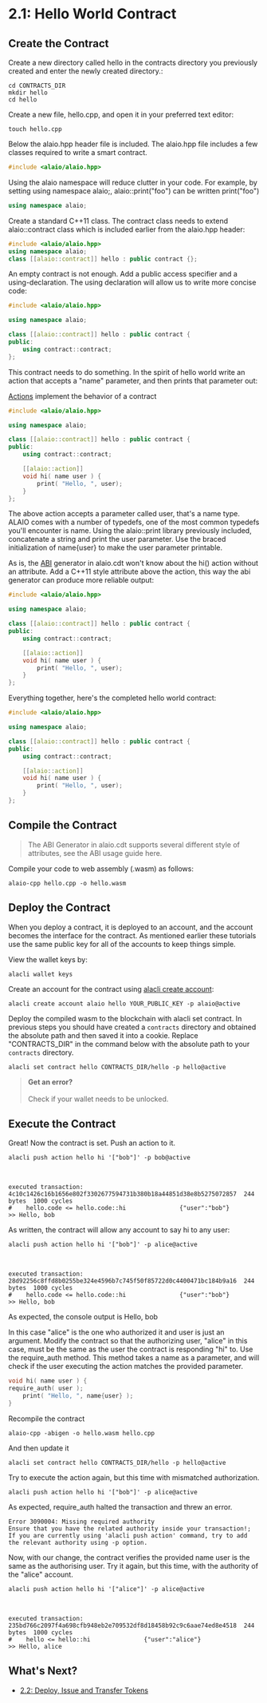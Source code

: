 # 2.1: Hello World Contract
## Create the Contract

Create a new directory called hello in the contracts directory you previously created and enter the newly created directory.:

```shell
cd CONTRACTS_DIR
mkdir hello
cd hello
```

Create a new file, hello.cpp, and open it in your preferred text editor:

```shell
touch hello.cpp
```

Below the alaio.hpp header file is included. The alaio.hpp file includes a few classes required to write a smart contract.

```cpp
#include <alaio/alaio.hpp>
```

Using the alaio namespace will reduce clutter in your code. For example, by setting using namespace alaio;, alaio::print("foo") can be written print("foo")

```cpp
using namespace alaio;
```

Create a standard C++11 class. The contract class needs to extend alaio::contract class which is included earlier from the alaio.hpp header:

```cpp
#include <alaio/alaio.hpp>
using namespace alaio;
class [[alaio::contract]] hello : public contract {};
```

An empty contract is not enough. Add a public access specifier and a using-declaration. The using declaration will allow us to write more concise code:

```cpp
#include <alaio/alaio.hpp>

using namespace alaio;

class [[alaio::contract]] hello : public contract {
public:
    using contract::contract;
};
```

This contract needs to do something. In the spirit of hello world write an action that accepts a "name" parameter, and then prints that parameter out:

[Actions]() implement the behavior of a contract

```cpp
#include <alaio/alaio.hpp>

using namespace alaio;

class [[alaio::contract]] hello : public contract {
public:
    using contract::contract;

    [[alaio::action]]
    void hi( name user ) {
        print( "Hello, ", user);
    }
};
```

The above action accepts a parameter called user, that's a name type. ALAIO comes with a number of typedefs, one of the most common typedefs you'll encounter is name. Using the alaio::print library previously included, concatenate a string and print the user parameter. Use the braced initialization of name{user} to make the user parameter printable.

As is, the [ABI]() generator in alaio.cdt won't know about the hi() action without an attribute. Add a C++11 style attribute above the action, this way the abi generator can produce more reliable output:

```cpp
#include <alaio/alaio.hpp>

using namespace alaio;

class [[alaio::contract]] hello : public contract {
public:
    using contract::contract;

    [[alaio::action]]
    void hi( name user ) {
        print( "Hello, ", user);
    }
};
```

Everything together, here's the completed hello world contract:

```cpp
#include <alaio/alaio.hpp>

using namespace alaio;

class [[alaio::contract]] hello : public contract {
public:
    using contract::contract;

    [[alaio::action]]
    void hi( name user ) {
        print( "Hello, ", user);
    }
};
```

## Compile the Contract

> The ABI Generator in alaio.cdt supports several different style of attributes, see the ABI usage guide here.

Compile your code to web assembly (.wasm) as follows:

```shell
alaio-cpp hello.cpp -o hello.wasm
```

## Deploy the Contract

When you deploy a contract, it is deployed to an account, and the account becomes the interface for the contract. As mentioned earlier these tutorials use the same public key for all of the accounts to keep things simple.

View the wallet keys by:

```shell
alacli wallet keys
```

Create an account for the contract using [alacli create account]():

```shell
alacli create account alaio hello YOUR_PUBLIC_KEY -p alaio@active
```

Deploy the compiled wasm to the blockchain with alacli set contract.
In previous steps you should have created a `contracts` directory and obtained the absolute path and then saved it into a cookie. Replace "CONTRACTS_DIR" in the command below with the absolute path to your `contracts` directory.

```shell
alacli set contract hello CONTRACTS_DIR/hello -p hello@active
```

> **Get an error?** <br> <br> Check if your wallet needs to be unlocked.

## Execute the Contract

Great! Now the contract is set. Push an action to it.

```shell
alacli push action hello hi '["bob"]' -p bob@active
```
<br>

```shell
executed transaction: 4c10c1426c16b1656e802f3302677594731b380b18a44851d38e8b5275072857  244 bytes  1000 cycles
#    hello.code <= hello.code::hi               {"user":"bob"}
>> Hello, bob
```

As written, the contract will allow any account to say hi to any user:

```shell
alacli push action hello hi '["bob"]' -p alice@active
```

<br>

```shell
executed transaction: 28d92256c8ffd8b0255be324e4596b7c745f50f85722d0c4400471bc184b9a16  244 bytes  1000 cycles
#    hello.code <= hello.code::hi               {"user":"bob"}
>> Hello, bob
```

As expected, the console output is Hello, bob

In this case "alice" is the one who authorized it and user is just an argument. Modify the contract so that the authorizing user, "alice" in this case, must be the same as the user the contract is responding "hi" to. Use the require_auth method. This method takes a name as a parameter, and will check if the user executing the action matches the provided parameter.

```cpp
void hi( name user ) {
require_auth( user );
    print( "Hello, ", name{user} );
}
```

Recompile the contract

```shell
alaio-cpp -abigen -o hello.wasm hello.cpp
```

And then update it

```shell
alacli set contract hello CONTRACTS_DIR/hello -p hello@active
```

Try to execute the action again, but this time with mismatched authorization.

```shell
alacli push action hello hi '["bob"]' -p alice@active
```

As expected, require_auth halted the transaction and threw an error.

```shell
Error 3090004: Missing required authority
Ensure that you have the related authority inside your transaction!;
If you are currently using 'alacli push action' command, try to add the relevant authority using -p option.
```

Now, with our change, the contract verifies the provided name user is the same as the authorising user. Try it again, but this time, with the authority of the "alice" account.

```shell
alacli push action hello hi '["alice"]' -p alice@active
```

<br>

```shell
executed transaction: 235bd766c2097f4a698cfb948eb2e709532df8d18458b92c9c6aae74ed8e4518  244 bytes  1000 cycles
#    hello <= hello::hi               {"user":"alice"}
>> Hello, alice
```

## What's Next?

* [2.2: Deploy, Issue and Transfer Tokens](https://developer.alacritys.net/docs/how_alaio_works/getting_started_with_alaio/2._smart_contract_development/2.2_deploy,_issue_and_transfer_tokens.md)
